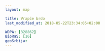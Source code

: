 ```yaml
---
layout: map

title: Vrapče brdo
last_modified_at: 2018-05-22T23:34:05+02:00

WDPA: [328862]
BioRaS: [16]
geoSrbija:
---
```

